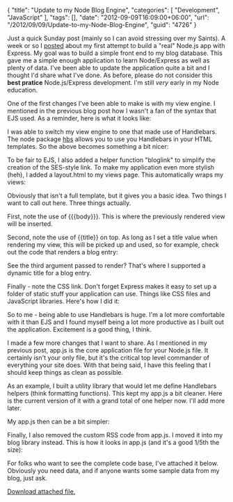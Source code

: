 {
	"title": "Update to my Node Blog Engine",
	"categories": [
		"Development",
		"JavaScript"
	],
	"tags": [],
	"date": "2012-09-09T16:09:00+06:00",
	"url": "/2012/09/09/Update-to-my-Node-Blog-Engine",
	"guid": "4726"
}

Just a quick Sunday post (mainly so I can avoid stressing over my Saints). A week or so I <a href="http://www.raymondcamden.com/index.cfm/2012/8/29/Thoughts-on-Nodejs-and-Express">posted</a> about my first attempt to build a "real" Node.js app with Express. My goal was to build a simple front end to my blog database. This gave me a simple enough application to learn Node/Express as well as plenty of data. I've been able to update the application quite a bit and I thought I'd share what I've done. As before, please do not consider this <b>best pratice</b> Node.js/Express development. I'm still <i>very</i> early in my Node education.
<!--more-->
One of the first changes I've been able to make is with my view engine. I mentioned in the previous blog post how I wasn't a fan of the syntax that EJS used. As a reminder, here is what it looks like:

<script src="https://gist.github.com/3514583.js?file=gistfile1.html"></script>

I was able to switch my view engine to one that made use of Handlebars. The node package <a href="https://github.com/donpark/hbs">hbs</a> allows you to use you Handlebars in your HTML templates. So the above becomes something a bit nicer:

<script src="https://gist.github.com/3686699.js?file=gistfile1.html"></script>

To be fair to EJS, I also added a helper function "bloglink" to simplify the creation of the SES-style link. To make my application even more stylish (heh), I added a layout.html to my views page. This automatically wraps my views:

<script src="https://gist.github.com/3686706.js?file=gistfile1.html"></script>

Obviously that isn't a full template, but it gives you a basic idea. Two things I want to call out here. Three things actually.

First, note the use of {{{body}}}. This is where the previously rendered view will be inserted.

Second, note the use of {{title}} on top. As long as I set a title value when rendering my view, this will be picked up and used, so for example, check out the code that renders a blog entry:

<script src="https://gist.github.com/3686719.js?file=gistfile1.js"></script>

See the third argument passed to render? That's where I supported a dynamic title for a blog entry. 

Finally - note the CSS link. Don't forget Express makes it easy to set up a folder of static stuff your application can use. Things like CSS files and JavaScript libraries. Here's how I did it:

<script src="https://gist.github.com/3686735.js?file=gistfile1.js"></script>

So to me - being able to use Handlebars is huge. I'm a lot more comfortable with it than EJS and I found myself being a lot more productive as I built out the application. Excitement is a good thing, I think. 

I made a few more changes that I want to share. As I mentioned in my previous post, app.js is the core application file for your Node.js file. It certainly isn't your only file, but it's the critical top level commander of everything your site does. With that being said, I have this feeling that I should keep things as clean as possible. 

As an example, I built a utility library that would let me define Handlebars helpers (think formatting functions). This kept my app.js a bit cleaner. Here is the current version of it with a grand total of one helper now. I'll add more later.

<script src="https://gist.github.com/3686750.js?file=gistfile1.js"></script>

My app.js then can be a bit simpler:

<script src="https://gist.github.com/3686755.js?file=gistfile1.js"></script>

Finally, I also removed the custom RSS code from app.js. I moved it into my blog library instead. This is how it looks in app.js (and it's a good 1/5th the size):

<script src="https://gist.github.com/3686762.js?file=gistfile1.js"></script>

For folks who want to see the complete code base, I've attached it below. Obviously you need data, and if anyone wants some sample data from my blog, just ask.<p><a href='enclosures/C%3A%5Chosts%5C2012%2Eraymondcamden%2Ecom%5Cenclosures%2Fblog%2Ezip'>Download attached file.</a></p>